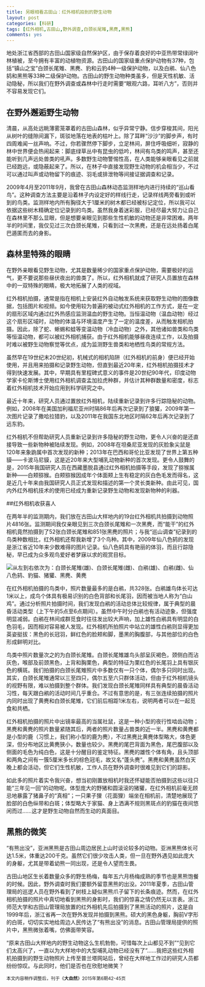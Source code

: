 ```yaml
---
title: 另眼相看古田山：红外相机拍到的野生动物
layout: post
categories: [科研]
tags: [红外相机,古田山,野外调查,白颈长尾雉,黑麂,黑熊]
comments: yes
---
```


地处浙江省西部的古田山国家级自然保护区，由于保存着良好的中亚热带常绿阔叶林植被，至今拥有丰富的动植物资源。古田山的国家级重点保护动物有37种，包括“镇山之宝”白颈长尾雉、黑麂、豹和云豹4种一级保护动物，以及白鹇、仙八色鸫和黑熊等33种二级保护动物。古田山的野生动物种类虽多，但是天性机敏、活动隐秘，所以我们在野外调查或森林中行走时需要“眼观六路，耳听八方”，否则并不容易发现它们。
## 在野外邂逅野生动物清晨，从高处远眺薄雾笼罩着的古田山森林，似乎异常宁静。信步穿梭其间，阳光从树叶的缝隙间漏下，斑驳地落在地表的枯叶上。除了耳畔“沙沙”的脚步声，有时四周难闻一丝声响。不过，你若骤然停下脚步，立足林间，屏住呼吸细听，寂静的林中世界便会热闹起来：脚底绿草丛中有昆虫的低吟，林间有鸟类的鸣声，甚至还能听到几声远处兽类的吼声。多数野生动物警惕性高，在人类能够亲眼看见之前就已经跑远，或隐蔽起来了。所以，在林子中直接发现野生动物的机会相当少，不过可以通过叫声或动物留下的痕迹、羽毛或排泄物等间接证据调查和记录。
2009年4月至2011年9月，我曾在古田山森林动态监测样地内进行持续的“巡山看鸟”。这种调查方法主要是沿着林子内设定好的样线行走，记录样线两旁看到或听到的鸟类。监测样地内所有胸径大于1厘米的树木都已经被标记定位，所以我可以依据这些树木精确定位记录到的鸟类。虽然我身着迷彩服，已经尽最大努力让自己在森林里不那么显眼，但是想要亲眼见到那些生性机敏的动物还是非常困难。两年半的时间里，我仅见过三次白颈长尾雉，只看到过一次黑麂，还是在远处扬着白尾巴遁匿而去的身影。
## 森林里特殊的眼睛在野外亲眼看见野生动物，尤其是数量稀少的国家重点保护动物，需要极好的运气，更不要说那些昼伏夜出的兽类了。所以，红外相机就成了研究人员置放在森林中的一双特殊的眼睛，极大地拓展了人类的视域。红外相机拍摄，通常是指在相机上安装红外自动触发系统来获取野生动物的图像数据，包括图片和视频。如今使用较为普遍的被动式红外相机的工作方式，是在一定的扇形区域内通过红外热感应监测温血的野生动物。当恒温动物（温血动物）经过这个扇形区域时，动物的体温与环境温度产生了一定的温度差，从而触发相机拍摄。因此，除了蛇、蜥蜴和蛙等变温动物（冷血动物）之外，其他诸如兽类和鸟类等恒温动物，都可以被红外相机捕获。由于红外相机能够昼夜连续工作，以及拍摄时难以被野生动物察觉等优点，成为监测野生兽类和地栖性鸟类的常规方法。虽然早在19世纪末20世纪初，机械式的相机陷阱（红外相机的前身）便已经开始使用，并且用来拍摄和记录野生动物，但直到最近20年来，红外相机拍摄技术才得到快速发展。其中，早期具有里程碑式意义的事件是20世纪90年代，印度动物学家卡伦斯博士使用红外相机调查孟加拉虎种群，并估计其种群数量和密度，标志着红外相机技术开始应用到科学研究之中。最近十年来，研究人员通过置放红外相机，陆续重新记录到许多行踪隐秘的动物。例如，2008年在美国加利福尼亚州时隔86年后再次记录到了狼獾，2009年第一次图片记录了撒哈拉猎豹，以及2011年在我国东北地区时隔62年后再次记录到了远东豹。红外相机不但帮助研究人员重新记录到许多隐秘的野生动物，更令人兴奋的是还直接导致一些新物种被陆续发现。例如，2008年在坦桑尼亚发现的灰脸象尖鼠是120年来象鼩属中首次发现的新种；2013年在巴西和哥伦比亚发现了世界上第五种貘——卡波马尼貘，这是近20年来大型哺乳动物新种的首次发现。更令人鼓舞的是，2015年我国研究人员在西藏墨脱县通过红外相机拍摄等手段，发现了猕猴属新种——白颊猕猴。白颊猕猴因成年个体面颊上生有稳定的灰白色毛发而得名，这是近几十年来由我国研究人员正式发现和描述的第一个灵长类新种。由此可见，国内外红外相机技术的使用已经成为重新记录野生动物和发现新物种的利器。##红外相机收获喜人在两年半的监测期内，我们放在古田山大样地内的19台红外相机共拍摄到动物照片4816张。监测期间我仅亲眼见到三次白颈长尾雉和一次黑麂，而“能干”的红外相机竟然拍摄到了52张白颈长尾雉和851张黑麂的照片；与我“巡山调查”纪录到的鸟类种数相比，红外相机还帮我新增了3个鸟种。其中，2009年仙八色鸫的发现是浙江省近10年来少数难得的图片记录。仙八色鸫具有艳丽的体羽，而且行踪隐秘，早已成为众多观鸟爱好者梦寐以求的观赏目标。

![从左到右依次为：白颈长尾雉(雄)、白颈长尾雉(雌)、白鹇(雄)、白鹇(雌)、仙八色鸫、豹猫、猪獾、黑麂、黄麂](http://sixf.org/files/images/2015/gutianshananimal.jpg)在红外相机拍摄的鸟类中，照片数量最多的是白鹇，共328张。白鹇雄鸟体长可达1米以上，成鸟个体具有极易识别的白色背部和长尾羽，因而被当地人称为“白山鸡”。通过分析照片拍摄时间，我们发现白鹇的活动总体比较规律，属于典型的晨昏活动类型（上下午的5点至6点期间）。虽然中午时分白鹇也有活动迹象，但强度明显减弱。白鹇在林间成群觅食时往往发出较大声响，加上雄性白鹇具有明显的白色羽毛，因而相对容易被人发现。红外相机所拍照片中站立的雄性白鹇则显得更加英姿挺拔：黑色的长冠羽，鲜红色的脸颊和脚，墨黑的胸腹部，与其他部位的白色形成鲜明对比。鸟类中照片数量次之的为白颈长尾雉。白颈长尾雉雄鸟头部呈灰褐色，颈侧白而沾灰色，喉部及前颈黑色，上背和胸栗色，典型的特征为栗红色的长尾羽上具有银灰色的横斑。我们拍摄的白颈长尾雉照片中多数仅有一只个体，偶尔多只同时出现。其实，白颈长尾雉通常以三至四只，偶尔五至六只群体活动，但由于红外相机镜头的视野有限，难以拍摄到整个群体。我们发现白颈长尾雉同样具有典型的晨昏活动习性，每天跟白鹇的活动时间几乎重合。不过有意思的是，有三张连续拍摄的照片内同时出现了黄麂和白颈长尾雉，它们前后相距1米左右，说明两者可以在一起觅食和共栖。红外相机拍摄的照片中出镜率最高的当属社鼠，这是一种小型的夜行性啮齿动物；黑麂和黄麂的照片数量紧随其后，两者的照片数量占兽类的近一半。黑麂和黄麂都是小型的鹿（习惯上，我们称小型的鹿为麂），不过黑麂比黄麂体型略大，体色更深，但分布地区比黄麂狭小，数量也较少。黑麂的尾巴背面为黑色，尾巴腹部以及侧面的毛色为纯白色，这是十分醒目的鉴定特征。黑麂的雄性个体有角，且头顶部和两角之间有一簇5厘米多长的棕色冠毛，故又名“蓬头麂”。黑麂和黄麂虽然白天晚上都会活动，但它们生性机敏，工作人员在野外调查时很难见到它们的踪影。如此多的照片着实令我兴奋，想当初刚置放相机时我还怀疑能否拍摄到这些以往只能“三年见一回”的动物呢。体型庞大的野猪和圆滚滚的猪獾，在红外相机前毫无顾忌地暴露了猪鼻子的“真相”；一只果子狸（花面狸）端坐在相机前，清楚地展现了脸部的白色纵带和白斑；体型略大于家猫、身上洒满不规则黑斑点的豹猫在夜间悠闲而过……这才是野生动物自然而生动的真面目。## 黑熊的微笑“有熊出没”，亚洲黑熊是古田山周边居民上山时谈论较多的动物。亚洲黑熊体长可达1.5米，体重达200千克。虽然它们很少攻击人类，但一旦在野外遇见如此庞大的身躯，尤其是带着幼熊一同出现，还是令人望而生畏。古田山地区生长着数量众多的野生杨梅，每年五六月杨梅成熟的季节也是黑熊饱餐的时候。因此，野外调查时我们要额外留意黑熊的出没。2011年夏季，古田山管理局的巡逻人员在野外看到了树枝上疑似黑熊爪子留下的长条痕迹。然而，在红外相机拍摄的照片中真切地看到黑熊的身影时，我们的惊喜之情仍然无以言表。浙江师范大学和古田山管理局放置的红外相机先后拍摄到了黑熊活动的照片，这是自1999年后，浙江省再一次在野外发现并拍摄到黑熊。硕大的黑色身躯，胸前V字形的白斑，切切实实地给周边人民传达了“有熊出没”的消息。古田山管理局提供的照片中，黑熊微张着嘴，仿佛面带笑容。
 “原来古田山大样地内的野生动物这么生机勃勃，可惜每次上山都见不到”“见到它们太高兴了，一直以为大样地中的大型哺乳动物已经没有了”……我把这些红外相机拍摄到的野生动物照片上传至普兰塔网站后，曾经在大样地工作过的研究人员都纷纷惊叹。与此同时，他们是否也在欣慰地微笑？

<small>本文内容稍作调整后，刊于《**大自然**》2015年第6期42-45页</small>